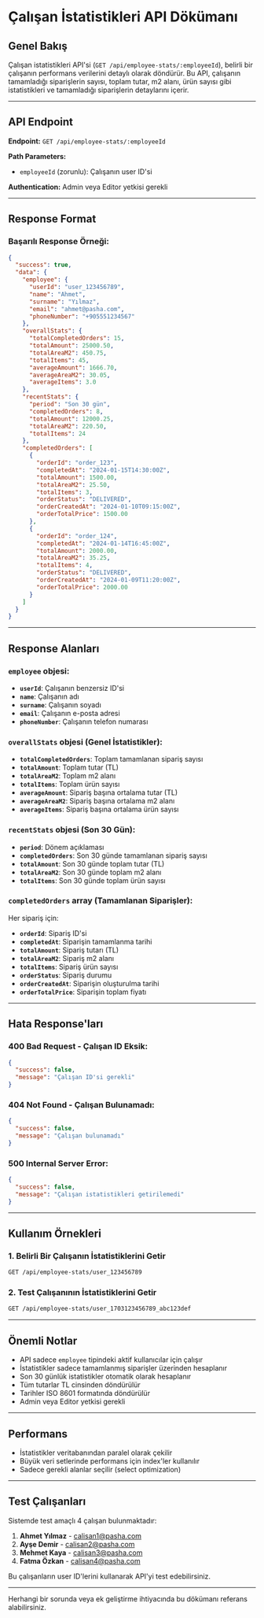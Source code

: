 # Çalışan İstatistikleri API Dökümanı

## Genel Bakış

Çalışan istatistikleri API'si (`GET /api/employee-stats/:employeeId`), belirli bir çalışanın performans verilerini detaylı olarak döndürür. Bu API, çalışanın tamamladığı siparişlerin sayısı, toplam tutar, m2 alanı, ürün sayısı gibi istatistikleri ve tamamladığı siparişlerin detaylarını içerir.

---

## API Endpoint

**Endpoint:** `GET /api/employee-stats/:employeeId`

**Path Parameters:**
- `employeeId` (zorunlu): Çalışanın user ID'si

**Authentication:** Admin veya Editor yetkisi gerekli

---

## Response Format

### Başarılı Response Örneği:

```json
{
  "success": true,
  "data": {
    "employee": {
      "userId": "user_123456789",
      "name": "Ahmet",
      "surname": "Yılmaz",
      "email": "ahmet@pasha.com",
      "phoneNumber": "+905551234567"
    },
    "overallStats": {
      "totalCompletedOrders": 15,
      "totalAmount": 25000.50,
      "totalAreaM2": 450.75,
      "totalItems": 45,
      "averageAmount": 1666.70,
      "averageAreaM2": 30.05,
      "averageItems": 3.0
    },
    "recentStats": {
      "period": "Son 30 gün",
      "completedOrders": 8,
      "totalAmount": 12000.25,
      "totalAreaM2": 220.50,
      "totalItems": 24
    },
    "completedOrders": [
      {
        "orderId": "order_123",
        "completedAt": "2024-01-15T14:30:00Z",
        "totalAmount": 1500.00,
        "totalAreaM2": 25.50,
        "totalItems": 3,
        "orderStatus": "DELIVERED",
        "orderCreatedAt": "2024-01-10T09:15:00Z",
        "orderTotalPrice": 1500.00
      },
      {
        "orderId": "order_124",
        "completedAt": "2024-01-14T16:45:00Z",
        "totalAmount": 2000.00,
        "totalAreaM2": 35.25,
        "totalItems": 4,
        "orderStatus": "DELIVERED",
        "orderCreatedAt": "2024-01-09T11:20:00Z",
        "orderTotalPrice": 2000.00
      }
    ]
  }
}
```

---

## Response Alanları

### `employee` objesi:
- **`userId`**: Çalışanın benzersiz ID'si
- **`name`**: Çalışanın adı
- **`surname`**: Çalışanın soyadı
- **`email`**: Çalışanın e-posta adresi
- **`phoneNumber`**: Çalışanın telefon numarası

### `overallStats` objesi (Genel İstatistikler):
- **`totalCompletedOrders`**: Toplam tamamlanan sipariş sayısı
- **`totalAmount`**: Toplam tutar (TL)
- **`totalAreaM2`**: Toplam m2 alanı
- **`totalItems`**: Toplam ürün sayısı
- **`averageAmount`**: Sipariş başına ortalama tutar (TL)
- **`averageAreaM2`**: Sipariş başına ortalama m2 alanı
- **`averageItems`**: Sipariş başına ortalama ürün sayısı

### `recentStats` objesi (Son 30 Gün):
- **`period`**: Dönem açıklaması
- **`completedOrders`**: Son 30 günde tamamlanan sipariş sayısı
- **`totalAmount`**: Son 30 günde toplam tutar (TL)
- **`totalAreaM2`**: Son 30 günde toplam m2 alanı
- **`totalItems`**: Son 30 günde toplam ürün sayısı

### `completedOrders` array (Tamamlanan Siparişler):
Her sipariş için:
- **`orderId`**: Sipariş ID'si
- **`completedAt`**: Siparişin tamamlanma tarihi
- **`totalAmount`**: Sipariş tutarı (TL)
- **`totalAreaM2`**: Sipariş m2 alanı
- **`totalItems`**: Sipariş ürün sayısı
- **`orderStatus`**: Sipariş durumu
- **`orderCreatedAt`**: Siparişin oluşturulma tarihi
- **`orderTotalPrice`**: Siparişin toplam fiyatı

---

## Hata Response'ları

### 400 Bad Request - Çalışan ID Eksik:
```json
{
  "success": false,
  "message": "Çalışan ID'si gerekli"
}
```

### 404 Not Found - Çalışan Bulunamadı:
```json
{
  "success": false,
  "message": "Çalışan bulunamadı"
}
```

### 500 Internal Server Error:
```json
{
  "success": false,
  "message": "Çalışan istatistikleri getirilemedi"
}
```

---

## Kullanım Örnekleri

### 1. Belirli Bir Çalışanın İstatistiklerini Getir
```bash
GET /api/employee-stats/user_123456789
```

### 2. Test Çalışanının İstatistiklerini Getir
```bash
GET /api/employee-stats/user_1703123456789_abc123def
```

---

## Önemli Notlar

- API sadece `employee` tipindeki aktif kullanıcılar için çalışır
- İstatistikler sadece tamamlanmış siparişler üzerinden hesaplanır
- Son 30 günlük istatistikler otomatik olarak hesaplanır
- Tüm tutarlar TL cinsinden döndürülür
- Tarihler ISO 8601 formatında döndürülür
- Admin veya Editor yetkisi gerekli

---

## Performans

- İstatistikler veritabanından paralel olarak çekilir
- Büyük veri setlerinde performans için index'ler kullanılır
- Sadece gerekli alanlar seçilir (select optimization)

---

## Test Çalışanları

Sistemde test amaçlı 4 çalışan bulunmaktadır:

1. **Ahmet Yılmaz** - calisan1@pasha.com
2. **Ayşe Demir** - calisan2@pasha.com  
3. **Mehmet Kaya** - calisan3@pasha.com
4. **Fatma Özkan** - calisan4@pasha.com

Bu çalışanların user ID'lerini kullanarak API'yi test edebilirsiniz.

---

Herhangi bir sorunda veya ek geliştirme ihtiyacında bu dökümanı referans alabilirsiniz. 